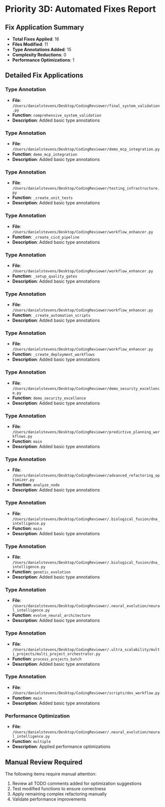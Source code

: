 # Priority 3D: Automated Fixes Report

## Fix Application Summary
- **Total Fixes Applied**: 16
- **Files Modified**: 11
- **Type Annotations Added**: 15
- **Complexity Reductions**: 0
- **Performance Optimizations**: 1

## Detailed Fix Applications

### Type Annotation
- **File**: `/Users/danielstevens/Desktop/CodingReviewer/final_system_validation.py`
- **Function**: `comprehensive_system_validation`
- **Description**: Added basic type annotations

### Type Annotation
- **File**: `/Users/danielstevens/Desktop/CodingReviewer/demo_mcp_integration.py`
- **Function**: `demo_mcp_integration`
- **Description**: Added basic type annotations

### Type Annotation
- **File**: `/Users/danielstevens/Desktop/CodingReviewer/testing_infrastructure.py`
- **Function**: `_create_unit_tests`
- **Description**: Added basic type annotations

### Type Annotation
- **File**: `/Users/danielstevens/Desktop/CodingReviewer/workflow_enhancer.py`
- **Function**: `_create_cicd_pipeline`
- **Description**: Added basic type annotations

### Type Annotation
- **File**: `/Users/danielstevens/Desktop/CodingReviewer/workflow_enhancer.py`
- **Function**: `_setup_quality_gates`
- **Description**: Added basic type annotations

### Type Annotation
- **File**: `/Users/danielstevens/Desktop/CodingReviewer/workflow_enhancer.py`
- **Function**: `_create_automation_scripts`
- **Description**: Added basic type annotations

### Type Annotation
- **File**: `/Users/danielstevens/Desktop/CodingReviewer/workflow_enhancer.py`
- **Function**: `_create_deployment_workflows`
- **Description**: Added basic type annotations

### Type Annotation
- **File**: `/Users/danielstevens/Desktop/CodingReviewer/demo_security_excellence.py`
- **Function**: `demo_security_excellence`
- **Description**: Added basic type annotations

### Type Annotation
- **File**: `/Users/danielstevens/Desktop/CodingReviewer/predictive_planning_workflows.py`
- **Function**: `main`
- **Description**: Added basic type annotations

### Type Annotation
- **File**: `/Users/danielstevens/Desktop/CodingReviewer/advanced_refactoring_optimizer.py`
- **Function**: `analyze_node`
- **Description**: Added basic type annotations

### Type Annotation
- **File**: `/Users/danielstevens/Desktop/CodingReviewer/.biological_fusion/dna_intelligence.py`
- **Function**: `main`
- **Description**: Added basic type annotations

### Type Annotation
- **File**: `/Users/danielstevens/Desktop/CodingReviewer/.biological_fusion/dna_intelligence.py`
- **Function**: `genetic_evolution`
- **Description**: Added basic type annotations

### Type Annotation
- **File**: `/Users/danielstevens/Desktop/CodingReviewer/.neural_evolution/neural_intelligence.py`
- **Function**: `evolve_neural_architecture`
- **Description**: Added basic type annotations

### Type Annotation
- **File**: `/Users/danielstevens/Desktop/CodingReviewer/.ultra_scalability/multi_projects/multi_project_orchestrator.py`
- **Function**: `process_projects_batch`
- **Description**: Added basic type annotations

### Type Annotation
- **File**: `/Users/danielstevens/Desktop/CodingReviewer/scripts/dev_workflow.py`
- **Function**: `main`
- **Description**: Added basic type annotations

### Performance Optimization
- **File**: `/Users/danielstevens/Desktop/CodingReviewer/.neural_evolution/neural_intelligence.py`
- **Function**: `multiple`
- **Description**: Applied performance optimizations

## Manual Review Required

The following items require manual attention:
1. Review all TODO comments added for optimization suggestions
2. Test modified functions to ensure correctness
3. Apply remaining complex refactoring manually
4. Validate performance improvements
